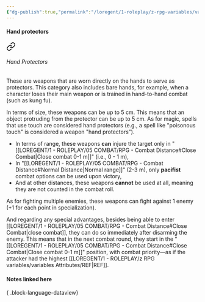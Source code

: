 ```yaml
---
{"dg-publish":true,"permalink":"/loregent/1-roleplay/z-rpg-variables/variables-weapons/hand-protectors/"}
---
```



#### Hand protectors


<div class="transclusion internal-embed is-loaded"><a class="markdown-embed-link" href="/loregent/1-roleplay/05-combat/rpg-weapons/#hand-protectors" aria-label="Open link"><svg xmlns="http://www.w3.org/2000/svg" width="24" height="24" viewBox="0 0 24 24" fill="none" stroke="currentColor" stroke-width="2" stroke-linecap="round" stroke-linejoin="round" class="svg-icon lucide-link"><path d="M10 13a5 5 0 0 0 7.54.54l3-3a5 5 0 0 0-7.07-7.07l-1.72 1.71"></path><path d="M14 11a5 5 0 0 0-7.54-.54l-3 3a5 5 0 0 0 7.07 7.07l1.71-1.71"></path></svg></a><div class="markdown-embed">



###### Hand Protectors

These are weapons that are worn directly on the hands to serve as protectors. This category also includes bare hands, for example, when a character loses their main weapon or is trained in hand-to-hand combat (such as kung fu).

In terms of size, these weapons can be up to 5 cm. This means that an object protruding from the protector can be up to 5 cm. As for magic, spells that use touch are considered hand protectors (e.g., a spell like "poisonous touch" is considered a weapon "hand protectors").

- In terms of range, these weapons **can** injure the target only in "[[LOREGENT/1 - ROLEPLAY/05 COMBAT/RPG - Combat Distance#Close Combat\|Close combat 0-1 m]]" (i.e., 0 - 1 m),    
- In "[[LOREGENT/1 - ROLEPLAY/05 COMBAT/RPG - Combat Distance#Normal Distance\|Normal range]]" (2-3 m), only **pacifist** combat options can be used upon victory,    
- And at other distances, these weapons **cannot** be used at all, meaning they are not counted in the combat roll.    

As for fighting multiple enemies, these weapons can fight against 1 enemy (+1 for each point in specialization).

And regarding any special advantages, besides being able to enter [[LOREGENT/1 - ROLEPLAY/05 COMBAT/RPG - Combat Distance#Close Combat\|close combat]], they can do so immediately after disarming the enemy. This means that in the next combat round, they start in the "[[LOREGENT/1 - ROLEPLAY/05 COMBAT/RPG - Combat Distance#Close Combat\|Close combat 0-1 m]]" position, with combat priority—as if the attacker had the highest [[LOREGENT/1 - ROLEPLAY/z RPG variables/variables Attributes/REF\|REF]].


</div></div>


#### Notes linked here


{ .block-language-dataview}
